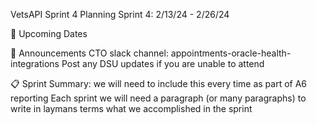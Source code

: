 VetsAPI Sprint 4 Planning 
Sprint 4: 2/13/24 - 2/26/24 

📅 Upcoming Dates 


📣 Announcements 
CTO slack channel: appointments-oracle-health-integrations 
	Post any DSU updates if you are unable to attend 

📋 Sprint Summary: we will need to include this every time as part of A6 reporting
Each sprint we will need a paragraph (or many paragraphs) to write in laymans terms what we accomplished in the sprint 


